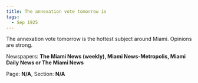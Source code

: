 ```yaml
---  
title: The annexation vote tomorrow is  
tags:  
  - Sep 1925  
---  
```

  
The annexation vote tomorrow is the hottest subject around Miami. Opinions are strong.  
  
Newspapers: **The Miami News (weekly), Miami News-Metropolis, Miami Daily News or The Miami News**  
  
Page: **N/A**, Section: **N/A** 
